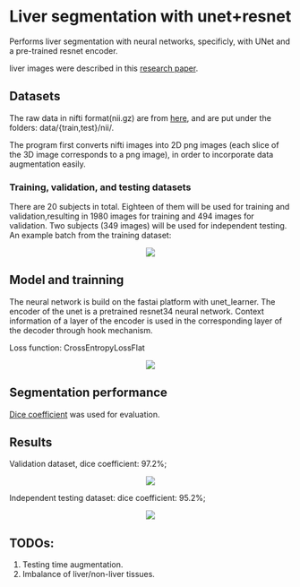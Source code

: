 # Liver segmentation with unet+resnet
<p>Performs liver segmentation with neural networks, specificly, with UNet and a pre-trained resnet encoder. 
<p>liver images were described in this <a href='https://arxiv.org/pdf/1702.05970.pdf'>research paper</a>.</p>

## Datasets
The raw data in nifti format(nii.gz) are from <a href='https://www.dropbox.com/s/8h2avwtk8cfzl49/ircad-dataset.zip?dl=0'>here</a>, and are put under the folders: data/{train,test}/nii/.

The program first converts nifti images into 2D png images (each slice of the 3D image corresponds to a png image), in order to incorporate data augmentation easily.

### Training, validation, and testing datasets
There are 20 subjects in total. Eighteen of them will be used for training and validation,resulting in 1980 images for training and 494 images for validation.
Two subjects (349 images) will be used for independent testing.
An example batch from the training dataset: 
<p align="center"><img src="img/batch.png" style></img></p>


## Model and trainning
<p>The neural network is build on the fastai platform with unet_learner. The encoder of the unet is a pretrained resnet34 neural network. Context information of a  layer of the encoder is used in the corresponding layer of the decoder through hook mechanism. </p>
<p>Loss function: CrossEntropyLossFlat</p>
<p align="center"><img src="img/loss.png" style></img></p>
 

## Segmentation performance
<a href='https://en.wikipedia.org/wiki/S%C3%B8rensen%E2%80%93Dice_coefficient'>Dice coefficient</a> was used for evaluation. 

## Results
Validation dataset, dice coefficient: 97.2%; 
<p align="center"><img src="img/prediction.png" style></img></p>

Independent testing dataset: dice coefficient: 95.2%; 
<p align="center"><img src="img/test.png" style></img></p>

## TODOs: 
1. Testing time augmentation.
2. Imbalance of liver/non-liver tissues.